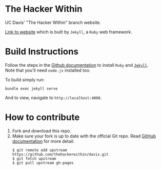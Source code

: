 The Hacker Within
=================

UC Davis' "The Hacker Within" branch website.

[Link to website](http://thehackerwithin.org/davis/) which is built by
`Jekyll`, a `Ruby` web framework.

Build Instructions
==================

Follow the steps in the [Github documentation](https://help.github.com/articles/setting-up-your-pages-site-locally-with-jekyll/) to install `Ruby` and [`Jekyll`](https://jekyllrb.com/docs/installation/). Note
that you'll need `node.js` installed too.

To build simply run:

```
bundle exec jekyll serve
```

And to view, navigate to `http://localhost:4000`.

How to contribute
=================
1. Fork and download this repo.
2. Make sure your fork is up to date with the official Git repo. Read [GitHub
   documentation](https://help.github.com/articles/syncing-a-fork/) for more
   detail.
   ```
   $ git remote add upstream https://github.com/thehackerwithin/davis.git    
   $ git fetch upstream    
   $ git pull upstream gh-pages
   ```
